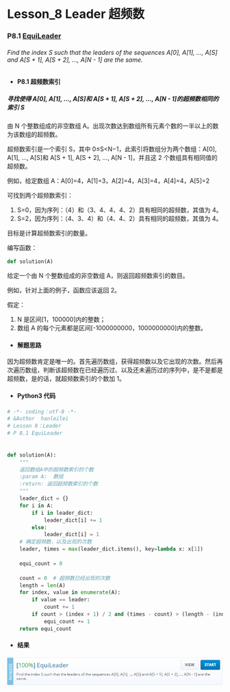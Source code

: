 # Lesson_8 Leader 超频数

### P8.1 [EquiLeader](https://app.codility.com/programmers/lessons/8-leader/equi_leader/)

###### Find the index S such that the leaders of the sequences A[0], A[1], ..., A[S] and A[S + 1], A[S + 2], ..., A[N - 1] are the same.

- #### P8.1 超频数索引

##### 寻找使得 A[0], A[1], ..., A[S]和 A[S + 1], A[S + 2], ..., A[N - 1]的超频数相同的索引 S

由 N 个整数组成的非空数组 A。出现次数达到数组所有元素个数的一半以上的数为该数组的超频数。

超频数索引是一个索引 S，其中 0≤S<N−1，此索引将数组分为两个数组：A[0], A[1], ..., A[S]和 A[S + 1], A[S + 2], ..., A[N - 1]，并且这 2 个数组具有相同值的超频数。

例如，给定数组 A：A[0]=4，A[1]=3，A[2]=4，A[3]=4，A[4]=4，A[5]=2

可找到两个超频数索引：

1.  S=0，因为序列：（4）和（3、4、4、4、2）具有相同的超频数，其值为 4。
2.  S=2，因为序列：（4、3、4）和（4、4、2）具有相同的超频数，其值为 4。

目标是计算超频数索引的数量。

编写函数：

```python
def solution(A)
```

给定一个由 N 个整数组成的非空数组 A，则返回超频数索引的数目。

例如，针对上面的例子，函数应该返回 2。

假定：

1. N 是区间[1，100000]内的整数；
2. 数组 A 的每个元素都是区间[-1000000000，1000000000]内的整数。

- #### 解题思路

因为超频数肯定是唯一的。首先遍历数组，获得超频数以及它出现的次数。然后再次遍历数组，判断该超频数在已经遍历过、以及还未遍历过的序列中，是不是都是超频数，是的话，就超频数索引的个数加 1。

- #### Python3 代码

```python
# -*- coding：utf-8 -*-
# &Author  hanleilei
# Lesson 8：Leader
# P 8.1 EquiLeader


def solution(A):
    """
    返回数组A中的超频数索引的个数
    :param A:  数组
    :return: 返回超频数索引的个数
    """
    leader_dict = {}
    for i in A:
        if i in leader_dict:
            leader_dict[i] += 1
        else:
            leader_dict[i] = 1
    # 确定超频数，以及出现的次数
    leader, times = max(leader_dict.items(), key=lambda x: x[1])

    equi_count = 0

    count = 0  # 超频数已经出现的次数
    length = len(A)
    for index, value in enumerate(A):
        if value == leader:
            count += 1
        if count > (index + 1) / 2 and (times - count) > (length - (index + 1)) / 2:
            equi_count += 1
    return equi_count
```

- #### 结果

![image](https://github.com/Anfany/Codility-Lessons-By-Python3/blob/master/L8_Leader/8.1.png)
